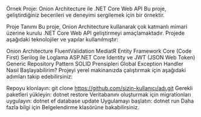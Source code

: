 Örnek Proje: Onion Architecture ile .NET Core Web API
Bu proje, geliştirdiğiniz becerileri ve deneyimi sergilemek için bir örnektir.

Proje Tanımı
Bu proje, Onion Architecture kullanarak çok katmanlı mimari üzerine kurulu .NET Core Web API geliştirmeyi amaçlamaktadır. Projede aşağıdaki teknolojiler ve yapılar kullanılmıştır:

Onion Architecture
FluentValidation
MediatR
Entity Framework Core (Code First)
Serilog ile Loglama
ASP.NET Core Identity ve JWT (JSON Web Token)
Generic Repository Pattern
SOLID Prensipleri
Global Exception Handler
Nasıl Başlayabilirim?
Projeyi yerel makinanızda çalıştırmak için aşağıdaki adımları takip edebilirsiniz:

Repoyu klonlayın: git clone https://github.com/sizin-kullanıcı/adı.git
Gerekli paketleri yükleyin: dotnet restore
Veritabanını oluşturmak için migrationları uygulayın: dotnet ef database update
Uygulamayı başlatın: dotnet run
Daha fazla bilgi için Belgelendirme klasörüne bakabilirsiniz.

 
